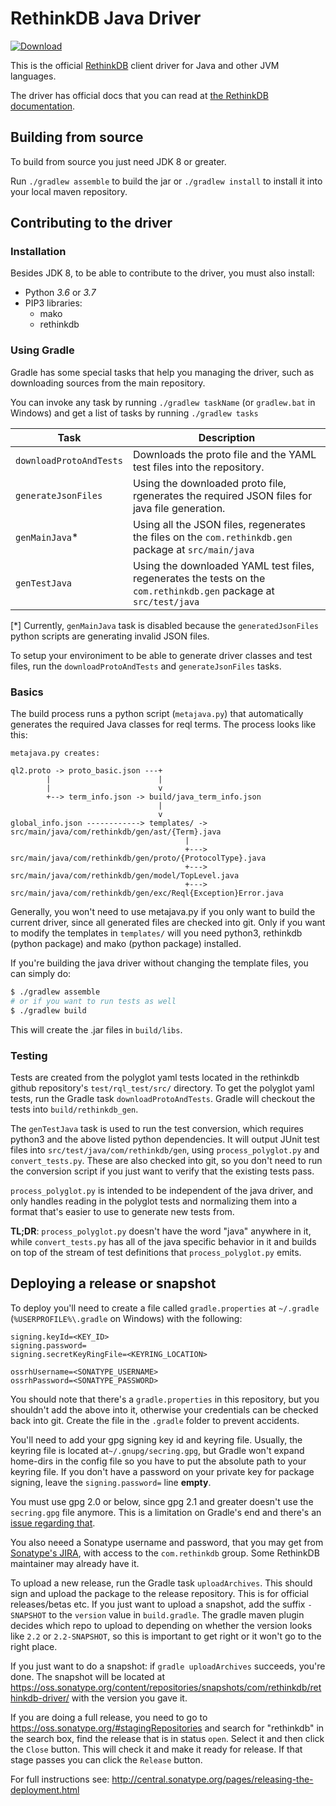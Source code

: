 # RethinkDB Java Driver

[ ![Download](https://api.bintray.com/packages/rethinkdb/maven/rethinkdb-driver/images/download.svg) ](https://bintray.com/rethinkdb/maven/rethinkdb-driver/_latestVersion)

This is the official [RethinkDB](https://rethinkdb.com/) client driver for Java and other JVM languages.

The driver has official docs that you can read at [the RethinkDB documentation](http://rethinkdb.com/api/java/).

## Building from source

To build from source you just need JDK 8 or greater.

Run `./gradlew assemble` to build the jar or `./gradlew install` to install it into your local maven repository.

## Contributing to the driver

### Installation

Besides JDK 8, to be able to contribute to the driver, you must also install:

* Python *3.6* or *3.7*
* PIP3 libraries:
  * mako
  * rethinkdb

### Using Gradle

Gradle has some special tasks that help you managing the driver, such as downloading sources from the main repository.

You can invoke any task by running `./gradlew taskName` (or `gradlew.bat` in Windows) and get a list of tasks by running `./gradlew tasks`

| Task                    | Description                                                                                                       |
| ----------------------- | ----------------------------------------------------------------------------------------------------------------- |
| `downloadProtoAndTests` | Downloads the proto file and the YAML test files into the repository.                                             |
| `generateJsonFiles`     | Using the downloaded proto file, rgenerates the required JSON files for java file generation.                     |
| `genMainJava`*          | Using all the JSON files, regenerates the files on the `com.rethinkdb.gen` package at `src/main/java`             |
| `genTestJava`           | Using the downloaded YAML test files, regenerates the tests on the `com.rethinkdb.gen` package at `src/test/java` |

[*] Currently, `genMainJava` task is disabled because the `generatedJsonFiles` python scripts are generating invalid JSON files.

To setup your environiment to be able to generate driver classes and test files, run the `downloadProtoAndTests` and `generateJsonFiles` tasks.

### Basics

The build process runs a python script (`metajava.py`) that
automatically generates the required Java classes for reql terms. The
process looks like this:

```
metajava.py creates:

ql2.proto -> proto_basic.json ---+
        |                        |
        |                        v
        +--> term_info.json -> build/java_term_info.json
                                 |
                                 v
global_info.json ------------> templates/ -> src/main/java/com/rethinkdb/gen/ast/{Term}.java
                                       |
                                       +---> src/main/java/com/rethinkdb/gen/proto/{ProtocolType}.java
                                       +---> src/main/java/com/rethinkdb/gen/model/TopLevel.java
                                       +---> src/main/java/com/rethinkdb/gen/exc/Reql{Exception}Error.java
```

Generally, you won't need to use metajava.py if you only want to build
the current driver, since all generated files are checked into
git. Only if you want to modify the templates in `templates/` will you
need python3, rethinkdb (python package) and mako (python package)
installed.

If you're building the java driver without changing the template
files, you can simply do:

```bash
$ ./gradlew assemble
# or if you want to run tests as well
$ ./gradlew build
```

This will create the .jar files in `build/libs`.

### Testing

Tests are created from the polyglot yaml tests located in the rethinkdb github repository's `test/rql_test/src/` directory.
To get the polyglot yaml tests, run the Gradle task `downloadProtoAndTests`. Gradle will checkout the tests into `build/rethinkdb_gen`.

The `genTestJava` task is used to run the test conversion, which requires python3 and the above listed python dependencies.
It will output JUnit test files into `src/test/java/com/rethinkdb/gen`, using `process_polyglot.py` and `convert_tests.py`.
These are also checked into git, so you don't need to run the conversion script if you just want to verify that the existing tests pass.

`process_polyglot.py` is intended to be independent of the java driver, and only handles reading in the polyglot tests and normalizing them into a format that's easier to use to generate new tests from.

**TL;DR**: `process_polyglot.py` doesn't have the word "java" anywhere in it, while `convert_tests.py` has all of the java specific behavior in it and builds on top of the stream of test definitions that `process_polyglot.py` emits.

## Deploying a release or snapshot

To deploy you'll need to create a file called `gradle.properties` at `~/.gradle` (`%USERPROFILE%\.gradle` on Windows) with the following:

```
signing.keyId=<KEY_ID>
signing.password=
signing.secretKeyRingFile=<KEYRING_LOCATION>

ossrhUsername=<SONATYPE_USERNAME>
ossrhPassword=<SONATYPE_PASSWORD>
```

You should note that there's a `gradle.properties` in this repository, but you shouldn't add the above into it,
otherwise your credentials can be checked back into git. Create the file in the `.gradle` folder to prevent accidents.

You'll need to add your gpg signing key id and keyring file. Usually, the keyring file is located at`~/.gnupg/secring.gpg`,
but Gradle won't expand home-dirs in the config file so you have to put the absolute path to your keyring file.
If you don't have a password on your private key for package signing, leave the `signing.password=` line **empty**.

You must use gpg 2.0 or below, since gpg 2.1 and greater doesn't use the `secring.gpg` file anymore. This is a limitation
on Gradle's end and there's an [issue regarding that](https://github.com/gradle/gradle/issues/888).

You also neeed a Sonatype username and password, that you may get from [Sonatype's JIRA](https://issues.sonatype.org/secure/Signup!default.jspa),
with access to the `com.rethinkdb` group. Some RethinkDB maintainer may already have it.

To upload a new release, run the Gradle task `uploadArchives`. This should sign and upload the package to the release
repository. This is for official releases/betas etc. If you just want to upload a snapshot, add the suffix `-SNAPSHOT`
to the `version` value in `build.gradle`. The gradle maven plugin decides which repo to upload to depending on whether
the version looks like `2.2` or `2.2-SNAPSHOT`, so this is important to get right or it won't go to the right place.

If you just want to do a snapshot: if `gradle uploadArchives` succeeds, you're done. The snapshot will be located at
https://oss.sonatype.org/content/repositories/snapshots/com/rethinkdb/rethinkdb-driver/ with the version you gave it.

If you are doing a full release, you need to go to https://oss.sonatype.org/#stagingRepositories and search for
"rethinkdb" in the search box, find the release that is in status `open`. Select it and then click the `Close` button.
This will check it and make it ready for release. If that stage passes you can click the `Release` button.

For full instructions see: http://central.sonatype.org/pages/releasing-the-deployment.html
